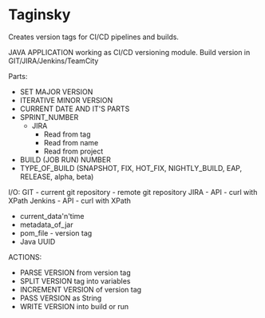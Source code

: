 # Taginsky
Creates version tags for CI/CD pipelines and builds.

JAVA APPLICATION working as CI/CD versioning module.
Build version in GIT/JIRA/Jenkins/TeamCity
 
Parts:
  - SET MAJOR VERSION
  - ITERATIVE MINOR VERSION
  - CURRENT DATE AND IT'S PARTS
  - SPRINT_NUMBER
    - JIRA
	  - Read from tag
	  - Read from name
	  - Read from project
  - BUILD (JOB RUN) NUMBER
  - TYPE_OF_BUILD (SNAPSHOT, FIX, HOT_FIX, NIGHTLY_BUILD, EAP, RELEASE, alpha, beta)
  
I/O:
  GIT
    - current git repository
    - remote git repository
  JIRA 
    - API
	- curl with XPath
  Jenkins 
    - API
	- curl with XPath
  - current_data'n'time
  - metadata_of_jar
  - pom_file - version tag
  - Java UUID
  
 ACTIONS:
   - PARSE VERSION from version tag
   - SPLIT VERSION tag into variables
   - INCREMENT VERSION of version tag
   - PASS VERSION as String
   - WRITE VERSION into build or run
